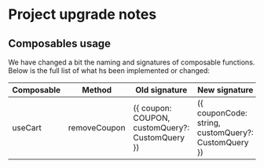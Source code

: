 # Project upgrade notes

## Composables usage

We have changed a bit the naming and signatures of composable functions. Below is the full list of what hs been implemented or changed:

| Composable | Method | Old signature | New signature |
|------------|--------|---------------|---------------|
|      useCart      |   removeCoupon     |       ({ coupon: COUPON, customQuery?: CustomQuery })        |       ({ couponCode: string, customQuery?: CustomQuery })        |

